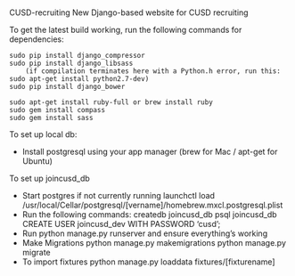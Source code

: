 #
CUSD-recruiting
New Django-based website for CUSD recruiting

To get the latest build working, run the following commands for dependencies:

	sudo pip install django_compressor
	sudo pip install django_libsass
		(if compilation terminates here with a Python.h error, run this: sudo apt-get install python2.7-dev)
	sudo pip install django_bower

	sudo apt-get install ruby-full or brew install ruby
	sudo gem install compass
	sudo gem install sass

To set up local db:
- Install postgresql using your app manager (brew for Mac / apt-get for Ubuntu)

To set up joincusd_db
- Start postgres if not currently running
    launchctl load /usr/local/Cellar/postgresql/[vername]/homebrew.mxcl.postgresql.plist
- Run the following commands:
    createdb joincusd_db
    psql joincusd_db
    CREATE USER joincusd_dev WITH PASSWORD ‘cusd’;
- Run python manage.py runserver and ensure everything’s working
- Make Migrations
    python manage.py makemigrations
    python manage.py migrate
- To import fixtures
    python manage.py loaddata fixtures/[fixturename]



